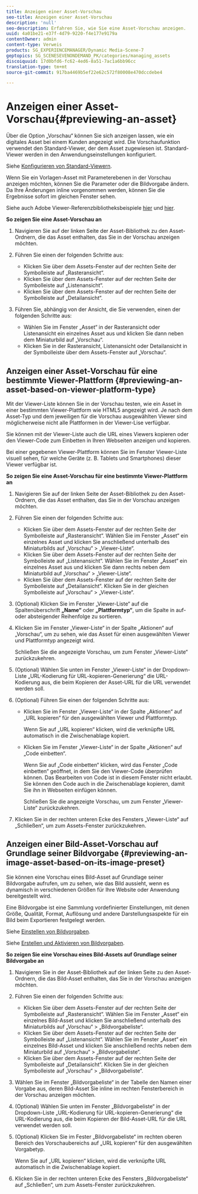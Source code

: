 ```yaml
---
title: Anzeigen einer Asset-Vorschau
seo-title: Anzeigen einer Asset-Vorschau
description: 'null'
seo-description: Erfahren Sie, wie Sie eine Asset-Vorschau anzeigen.
uuid: 4a01be21-e37f-4d79-9220-f4e177e9179a
contentOwner: admin
content-type: Verweis
products: SG_EXPERIENCEMANAGER/Dynamic Media-Scene-7
geptopics: SG_SCENESEVENONDEMAND_PK/categories/managing_assets
discoiquuid: 17d0bfd6-fc62-4ed6-8a51-7ac1a6bb96cc
translation-type: tm+mt
source-git-commit: 917ba4469b5ef22e62c572f80008e470dccdebe4

---
```



# Anzeigen einer Asset-Vorschau{#previewing-an-asset}

Über die Option „Vorschau“ können Sie sich anzeigen lassen, wie ein digitales Asset bei einem Kunden angezeigt wird. Die Vorschaufunktion verwendet den Standard-Viewer, der dem Asset zugewiesen ist. Standard-Viewer werden in den Anwendungseinstellungen konfiguriert. 

Siehe [Konfigurieren von Standard-Viewern](application-setup.md#configuring_default_viewers).

Wenn Sie ein Vorlagen-Asset mit Parameterebenen in der Vorschau anzeigen möchten, können Sie die Parameter oder die Bildvorgabe ändern. Da Ihre Änderungen inline vorgenommen werden, können Sie die Ergebnisse sofort im gleichen Fenster sehen.

Siehe auch Adobe Viewer-Referenzbibliotheksbeispiele [hier](/help/assets/vlist/vlist.html) und [hier](https://landing.adobe.com/en/na/dynamic-media/ctir-2755/live-demos.html).

**So zeigen Sie eine Asset-Vorschau an**

1. Navigieren Sie auf der linken Seite der Asset-Bibliothek zu den Asset-Ordnern, die das Asset enthalten, das Sie in der Vorschau anzeigen möchten.
1. Führen Sie einen der folgenden Schritte aus:

   * Klicken Sie über dem Assets-Fenster auf der rechten Seite der Symbolleiste auf „Rasteransicht“.
   * Klicken Sie über dem Assets-Fenster auf der rechten Seite der Symbolleiste auf „Listenansicht“.
   * Klicken Sie über dem Assets-Fenster auf der rechten Seite der Symbolleiste auf „Detailansicht“.

1. Führen Sie, abhängig von der Ansicht, die Sie verwenden, einen der folgenden Schritte aus:

   * Wählen Sie im Fenster „Asset“ in der Rasteransicht oder Listenansicht ein einzelnes Asset aus und klicken Sie dann neben dem Miniaturbild auf „Vorschau“.
   * Klicken Sie in der Rasteransicht, Listenansicht oder Detailansicht in der Symbolleiste über dem Assets-Fenster auf „Vorschau“.

## Anzeigen einer Asset-Vorschau für eine bestimmte Viewer-Plattform {#previewing-an-asset-based-on-viewer-platform-type}

Mit der Viewer-Liste können Sie in der Vorschau testen, wie ein Asset in einer bestimmten Viewer-Plattform wie HTML5 angezeigt wird. Je nach dem Asset-Typ und dem jeweiligen für die Vorschau ausgewählten Viewer sind möglicherweise nicht alle Plattformen in der Viewer-Lise verfügbar.

Sie können mit der Viewer-Liste auch die URL eines Viewers kopieren oder den Viewer-Code zum Einbetten in Ihren Webseiten anzeigen und kopieren.

Bei einer gegebenen Viewer-Plattform können Sie im Fenster Viewer-Liste visuell sehen, für welche Geräte (z. B. Tablets und Smartphones) dieser Viewer verfügbar ist.

**So zeigen Sie eine Asset-Vorschau für eine bestimmte Viewer-Plattform an**

1. Navigieren Sie auf der linken Seite der Asset-Bibliothek zu den Asset-Ordnern, die das Asset enthalten, das Sie in der Vorschau anzeigen möchten.
1. Führen Sie einen der folgenden Schritte aus:

   * Klicken Sie über dem Assets-Fenster auf der rechten Seite der Symbolleiste auf „Rasteransicht“. Wählen Sie im Fenster „Asset“ ein einzelnes Asset und klicken Sie anschließend unterhalb des Miniaturbilds auf „Vorschau“ &gt; „Viewer-Liste“.
   * Klicken Sie über dem Assets-Fenster auf der rechten Seite der Symbolleiste auf „Listenansicht“. Wählen Sie im Fenster „Asset“ ein einzelnes Asset aus und klicken Sie dann rechts neben dem Miniaturbild auf „Vorschau“ &gt; „Viewer-Liste“.
   * Klicken Sie über dem Assets-Fenster auf der rechten Seite der Symbolleiste auf „Detailansicht“. Klicken Sie in der gleichen Symbolleiste auf „Vorschau“ &gt; „Viewer-Liste“.

1. (Optional) Klicken Sie im Fenster „Viewer-Liste“ auf die Spaltenüberschrift **„Name“** oder **„Plattformtyp“**, um die Spalte in auf- oder absteigender Reihenfolge zu sortieren.
1. Klicken Sie im Fenster „Viewer-Liste“ in der Spalte „Aktionen“ auf „Vorschau“, um zu sehen, wie das Asset für einen ausgewählten Viewer und Plattformtyp angezeigt wird.

   Schließen Sie die angezeigte Vorschau, um zum Fenster „Viewer-Liste“ zurückzukehren.

1. (Optional) Wählen Sie unten im Fenster „Viewer-Liste“ in der Dropdown-Liste „URL-Kodierung für URL-kopieren-Generierung“ die URL-Kodierung aus, die beim Kopieren der Asset-URL für die URL verwendet werden soll.
1. (Optional) Führen Sie einen der folgenden Schritte aus:

   * Klicken Sie im Fenster „Viewer-Liste“ in der Spalte „Aktionen“ auf „URL kopieren“ für den ausgewählten Viewer und Plattformtyp.

      Wenn Sie auf „URL kopieren“ klicken, wird die verknüpfte URL automatisch in die Zwischenablage kopiert.

   * Klicken Sie im Fenster „Viewer-Liste“ in der Spalte „Aktionen“ auf „Code einbetten“.

      Wenn Sie auf „Code einbetten“ klicken, wird das Fenster „Code einbetten“ geöffnet, in dem Sie den Viewer-Code überprüfen können. Das Bearbeiten von Code ist in diesem Fenster nicht erlaubt. Sie können den Code auch in die Zwischenablage kopieren, damit Sie ihn in Webseiten einfügen können.

      Schließen Sie die angezeigte Vorschau, um zum Fenster „Viewer-Liste“ zurückzukehren.

1. Klicken Sie in der rechten unteren Ecke des Fensters „Viewer-Liste“ auf „Schließen“, um zum Assets-Fenster zurückzukehren.

## Anzeigen einer Bild-Asset-Vorschau auf Grundlage seiner Bildvorgabe {#previewing-an-image-asset-based-on-its-image-preset}

Sie können eine Vorschau eines Bild-Asset auf Grundlage seiner Bildvorgabe aufrufen, um zu sehen, wie das Bild aussieht, wenn es dynamisch in verschiedenen Größen für Ihre Website oder Anwendung bereitgestellt wird.

Eine Bildvorgabe ist eine Sammlung vordefinierter Einstellungen, mit denen Größe, Qualität, Format, Auflösung und andere Darstellungsaspekte für ein Bild beim Exportieren festgelegt werden. 

Siehe [Einstellen von Bildvorgaben](setting-image-presets.md#setting_up_image_presets).

Siehe [Erstellen und Aktivieren von Bildvorgaben](creating-enabling-image-presets.md#creating_and_enabling_image_presets).

**So zeigen Sie eine Vorschau eines Bild-Assets auf Grundlage seiner Bildvorgabe an**

1. Navigieren Sie in der Asset-Bibliothek auf der linken Seite zu den Asset-Ordnern, die das Bild-Asset enthalten, das Sie in der Vorschau anzeigen möchten.
1. Führen Sie einen der folgenden Schritte aus:

   * Klicken Sie über dem Assets-Fenster auf der rechten Seite der Symbolleiste auf „Rasteransicht“. Wählen Sie im Fenster „Asset“ ein einzelnes Bild-Asset und klicken Sie anschließend unterhalb des Miniaturbilds auf „Vorschau“ &gt; „Bildvorgabeliste“.
   * Klicken Sie über dem Assets-Fenster auf der rechten Seite der Symbolleiste auf „Listenansicht“. Wählen Sie im Fenster „Asset“ ein einzelnes Bild-Asset und klicken Sie anschließend rechts neben dem Miniaturbild auf „Vorschau“ &gt; „Bildvorgabeliste“.
   * Klicken Sie über dem Assets-Fenster auf der rechten Seite der Symbolleiste auf „Detailansicht“. Klicken Sie in der gleichen Symbolleiste auf „Vorschau“ &gt; „Bildvorgabeliste“.

1. Wählen Sie im Fenster „Bildvorgabeliste“ in der Tabelle den Namen einer Vorgabe aus, deren Bild-Asset Sie inline im rechten Fensterbereich in der Vorschau anzeigen möchten.
1. (Optional) Wählen Sie unten im Fenster „Bildvorgabeliste“ in der Dropdown-Liste „URL-Kodierung für URL-kopieren-Generierung“ die URL-Kodierung aus, die beim Kopieren der Bild-Asset-URL für die URL verwendet werden soll.
1. (Optional) Klicken Sie im Fester „Bildvorgabeliste“ im rechten oberen Bereich des Vorschaubereichs auf „URL kopieren“ für den ausgewählten Vorgabetyp.

   Wenn Sie auf „URL kopieren“ klicken, wird die verknüpfte URL automatisch in die Zwischenablage kopiert.

1. Klicken Sie in der rechten unteren Ecke des Fensters „Bildvorgabeliste“ auf „Schließen“, um zum Assets-Fenster zurückzukehren.

